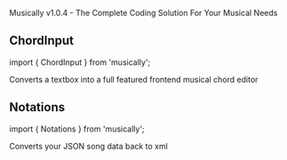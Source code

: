 
Musically v1.0.4 - The Complete Coding Solution For Your Musical Needs

## ChordInput

  import { ChordInput } from 'musically';

  Converts a textbox into a full featured frontend musical chord editor 
  
## Notations

  import { Notations } from 'musically';

  Converts your JSON song data back to xml    
